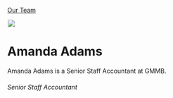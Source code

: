 





[Our Team](/who-we-are/team/)


![](data:image/gif;base64,R0lGODlhAQABAAAAACH5BAEKAAEALAAAAAABAAEAAAICTAEAOw==)![](https://www.gmmb.com/wp-content/uploads/2020/11/Amanda-Adams-new.jpg)


Amanda Adams
============
Amanda Adams is a Senior Staff Accountant at GMMB.

###### Senior Staff Accountant












